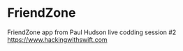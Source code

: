 # FriendZone
FriendZone app from Paul Hudson live codding session #2
https://www.hackingwithswift.com
